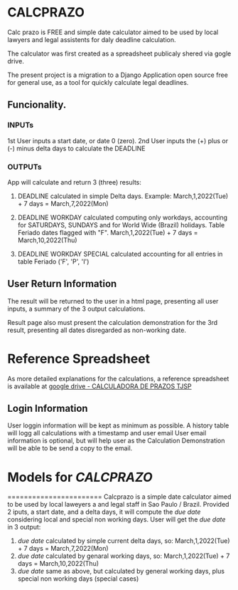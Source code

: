 # CALCPRAZO
Calc prazo is FREE and simple date calculator aimed to be used by local lawyers and legal assistents for daly deadline calculation.

The calculator was first created as a spreadsheet publicaly shered via gogle drive.

The present project is a migration to a Django Application open source free for general use, as a tool for quickly calculate legal deadlines.

## Funcionality.
### INPUTs
1st User inputs a start date, or date 0 (zero).
2nd User inputs the (+) plus or (-) minus delta days to calculate the DEADLINE

### OUTPUTs
App will calculate and return 3 (three) results:

1. DEADLINE calculated in simple Delta days.
Example: March,1,2022(Tue) + 7 days = March,7,2022(Mon)

2. DEADLINE WORKDAY calculated computing only workdays, accounting for SATURDAYS, SUNDAYS and for World Wide (Brazil) holidays. Table Feriado dates flagged with "F".
March,1,2022(Tue) + 7 days = March,10,2022(Thu)

3. DEADLINE WORKDAY SPECIAL calculated accounting for all entries in table Feriado ('F', 'P', 'I')


## User Return Information
The result will be returned to the user in a html page, presenting all user inputs, a summary of the 3 output calculations.

Result page also must present the calculation demonstration for the 3rd result, presenting all dates disregarded as non-working date.


# Reference Spreadsheet
As more detailed explanations for the calculations, a reference spreadsheet is available at [google drive - CALCULADORA DE PRAZOS TJSP](https://docs.google.com/spreadsheets/d/1-x3NV5LPIvQ-dC5jwjpuF3e_jrVeC4W4cWU5fQdNOJk/edit?usp=sharing)



## Login Information
User loggin information will be kept as minimum as possible.
A history table will logg all calculations with a timestamp and user email
User email information is optional, but will help user as the Calculation Demonstration will be able to be send a copy to the email.


# Models for *CALCPRAZO*
=======================
Calcprazo is a simple date calculator aimed to be used by local laweyers a and legal staff in Sao Paulo / Brazil.
Provided 2 iputs, a start date, and a delta days, it will compute the *due date* considering local and special non working days.
User will get the *due date* in 3 output:
1. *due date* calculated by simple current delta days, so: March,1,2022(Tue) + 7 days = March,7,2022(Mon)
2. *due date* calculated by genaral working days, so:  March,1,2022(Tue) + 7 days = March,10,2022(Thu)
3. *due date* same as above, but calculated by general working days, plus special non working days (special cases)
